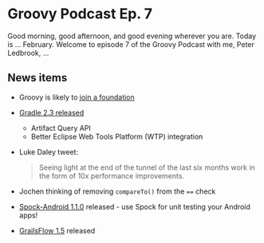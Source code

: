 # Groovy Podcast Ep. 7

Good morning, good afternoon, and good evening wherever you are. Today is ... February. Welcome to episode 7 of the Groovy Podcast with me, Peter Ledbrook, ...

## News items

* Groovy is likely to [join a foundation](http://groovy.329449.n5.nabble.com/Moving-Groovy-to-a-Foundation-td5722483.html)

* [Gradle 2.3 released](http://forums.gradle.org/gradle/topics/gradle-2-3-released)
  * Artifact Query API
  * Better Eclipse Web Tools Platform (WTP) integration

* Luke Daley tweet:

  > Seeing light at the end of the tunnel of the last six months work in the form of 10x performance improvements.

* Jochen thinking of removing `compareTo()` from the `==` check

* [Spock-Android 1.1.0](https://github.com/pieces029/android-spock/releases/tag/v1.1.0) released - use Spock for unit testing your Android apps!

* [GrailsFlow 1.5](http://grailsflow.org/documentation/release-notes) released
